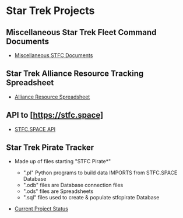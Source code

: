 # Star Trek Projects

## Miscellaneous Star Trek Fleet Command Documents

- [Miscellaneous STFC Documents](Misc%20STFC%20Doc)

## Star Trek Alliance Resource Tracking Spreadsheet

- [Alliance Resource Spreadsheet](STFC%20Alliance%20Resource%20Tracking)

## API to [https://stfc.space]

- [STFC.SPACE API](api.stfc.def)

## Star Trek Pirate Tracker

- Made up of files starting "STFC Pirate*"
  - ".pl" Python programs to build data IMPORTS from STFC.SPACE Database
  - ".odb" files are Database connection files
  - ".ods" files are Spreadsheets
  - ".sql" files used to create & populate stfcpirate Database

- [Current Project Status](STFC%20Pirate%20Status.md)
